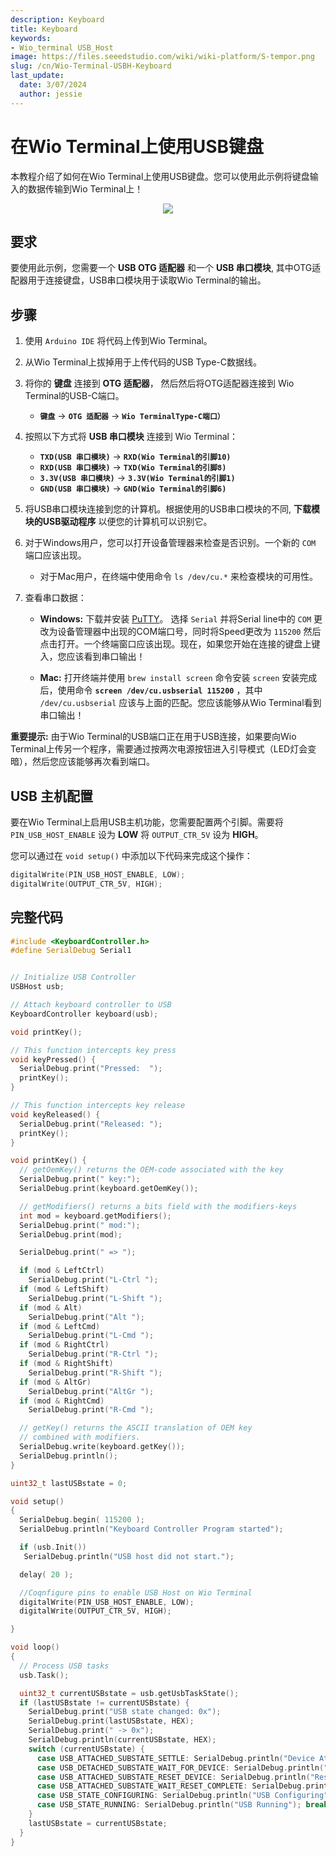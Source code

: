 ```yaml
---
description: Keyboard
title: Keyboard
keywords:
- Wio_terminal USB_Host
image: https://files.seeedstudio.com/wiki/wiki-platform/S-tempor.png
slug: /cn/Wio-Terminal-USBH-Keyboard
last_update:
  date: 3/07/2024
  author: jessie
---
```


# 在Wio Terminal上使用USB键盘

本教程介绍了如何在Wio Terminal上使用USB键盘。您可以使用此示例将键盘输入的数据传输到Wio Terminal上！

<div align="center"><img width ="{500}" src="https://files.seeedstudio.com/wiki/Wio-Terminal/img/20200108143407.gif"/></div>

## 要求

要使用此示例，您需要一个 **USB OTG 适配器** 和一个 **USB 串口模块**, 其中OTG适配器用于连接键盘，USB串口模块用于读取Wio Terminal的输出。

## 步骤

1. 使用 `Arduino IDE` 将代码上传到Wio Terminal。

2. 从Wio Terminal上拔掉用于上传代码的USB Type-C数据线。

3. 将你的 **键盘** 连接到 **OTG 适配器**， 然后然后将OTG适配器连接到 Wio Terminal的USB-C端口。
      - **`键盘`** -> **`OTG 适配器`** -> **`Wio TerminalType-C端口）`**

4. 按照以下方式将 **USB 串口模块** 连接到 Wio Terminal：
      - **`TXD(USB 串口模块)`** -> **`RXD(Wio Terminal的引脚10)`**
      - **`RXD(USB 串口模块)`** -> **`TXD(Wio Terminal的引脚8)`**
      - **`3.3V(USB 串口模块)`** -> **`3.3V(Wio Terminal的引脚1)`**
      - **`GND(USB 串口模块)`** -> **`GND(Wio Terminal的引脚6)`**

5. 将USB串口模块连接到您的计算机。根据使用的USB串口模块的不同, **下载模块的USB驱动程序** 以便您的计算机可以识别它。

6. 对于Windows用户，您可以打开设备管理器来检查是否识别。一个新的 `COM` 端口应该出现。
      - 对于Mac用户，在终端中使用命令 `ls /dev/cu.*` 来检查模块的可用性。

7. 查看串口数据：
      - **Windows:** 下载并安装 [PuTTY](https://www.putty.org/)。 选择 `Serial` 并将Serial line中的 `COM` 更改为设备管理器中出现的COM端口号，同时将Speed更改为 `115200` 然后点击打开。一个终端窗口应该出现。现在，如果您开始在连接的键盘上键入，您应该看到串口输出！

      - **Mac:** 打开终端并使用 `brew install screen` 命令安装  `screen` 安装完成后，使用命令 **`screen /dev/cu.usbserial 115200`** ，其中 `/dev/cu.usbserial` 应该与上面的匹配。您应该能够从Wio Terminal看到串口输出！

**重要提示:** 由于Wio Terminal的USB端口正在用于USB连接，如果要向Wio Terminal上传另一个程序，需要通过按两次电源按钮进入引导模式（LED灯会变暗），然后您应该能够再次看到端口。

## USB 主机配置
要在Wio Terminal上启用USB主机功能，您需要配置两个引脚。需要将 `PIN_USB_HOST_ENABLE` 设为 **LOW** 将 `OUTPUT_CTR_5V` 设为 **HIGH**。

您可以通过在 `void setup()` 中添加以下代码来完成这个操作：

```cpp
digitalWrite(PIN_USB_HOST_ENABLE, LOW);
digitalWrite(OUTPUT_CTR_5V, HIGH);
```

## 完整代码

```cpp
#include <KeyboardController.h>
#define SerialDebug Serial1


// Initialize USB Controller
USBHost usb;

// Attach keyboard controller to USB
KeyboardController keyboard(usb);

void printKey();

// This function intercepts key press
void keyPressed() {
  SerialDebug.print("Pressed:  ");
  printKey();
}

// This function intercepts key release
void keyReleased() {
  SerialDebug.print("Released: ");
  printKey();
}

void printKey() {
  // getOemKey() returns the OEM-code associated with the key
  SerialDebug.print(" key:");
  SerialDebug.print(keyboard.getOemKey());

  // getModifiers() returns a bits field with the modifiers-keys
  int mod = keyboard.getModifiers();
  SerialDebug.print(" mod:");
  SerialDebug.print(mod);

  SerialDebug.print(" => ");

  if (mod & LeftCtrl)
    SerialDebug.print("L-Ctrl ");
  if (mod & LeftShift)
    SerialDebug.print("L-Shift ");
  if (mod & Alt)
    SerialDebug.print("Alt ");
  if (mod & LeftCmd)
    SerialDebug.print("L-Cmd ");
  if (mod & RightCtrl)
    SerialDebug.print("R-Ctrl ");
  if (mod & RightShift)
    SerialDebug.print("R-Shift ");
  if (mod & AltGr)
    SerialDebug.print("AltGr ");
  if (mod & RightCmd)
    SerialDebug.print("R-Cmd ");

  // getKey() returns the ASCII translation of OEM key
  // combined with modifiers.
  SerialDebug.write(keyboard.getKey());
  SerialDebug.println();
}

uint32_t lastUSBstate = 0;

void setup()
{
  SerialDebug.begin( 115200 );
  SerialDebug.println("Keyboard Controller Program started");

  if (usb.Init())
   SerialDebug.println("USB host did not start.");

  delay( 20 );

  //Coqnfigure pins to enable USB Host on Wio Terminal
  digitalWrite(PIN_USB_HOST_ENABLE, LOW);
  digitalWrite(OUTPUT_CTR_5V, HIGH);

}

void loop()
{
  // Process USB tasks
  usb.Task();

  uint32_t currentUSBstate = usb.getUsbTaskState();
  if (lastUSBstate != currentUSBstate) {
    SerialDebug.print("USB state changed: 0x");
    SerialDebug.print(lastUSBstate, HEX);
    SerialDebug.print(" -> 0x");
    SerialDebug.println(currentUSBstate, HEX);
    switch (currentUSBstate) {
      case USB_ATTACHED_SUBSTATE_SETTLE: SerialDebug.println("Device Attached"); break;
      case USB_DETACHED_SUBSTATE_WAIT_FOR_DEVICE: SerialDebug.println("Detached, waiting for Device"); break;
      case USB_ATTACHED_SUBSTATE_RESET_DEVICE: SerialDebug.println("Resetting Device"); break;
      case USB_ATTACHED_SUBSTATE_WAIT_RESET_COMPLETE: SerialDebug.println("Reset complete"); break;
      case USB_STATE_CONFIGURING: SerialDebug.println("USB Configuring"); break;
      case USB_STATE_RUNNING: SerialDebug.println("USB Running"); break;
    }
    lastUSBstate = currentUSBstate;
  }
}
```
